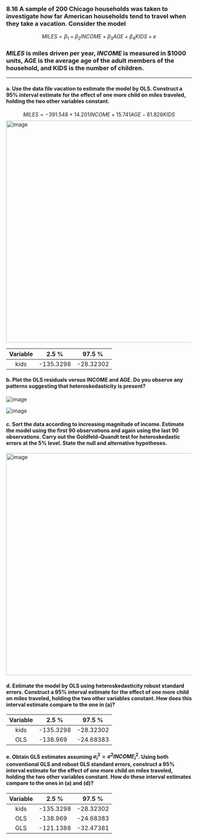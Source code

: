 ### 8.16 A sample of 200 Chicago households was taken to investigate how far American households tend to travel when they take a vacation. Consider the model
$$
MILES = \beta_1 + \beta_2INCOME + \beta_3AGE + \beta_4KIDS + e
$$
### *MILES* is miles driven per year, *INCOME* is measured in $1000 units, AGE is the average age of the adult members of the household, and KIDS is the number of children.
---

#### a. Use the data file vacation to estimate the model by OLS. Construct a 95% interval estimate for the effect of one more child on miles traveled, holding the two other variables constant.

$$
MILES = -391.548 + 14.201INCOME + 15.741AGE -81.826KIDS
$$
<img width="600" alt="image" src="https://github.com/user-attachments/assets/84edb3cd-cf80-4d2b-89c3-6bc8d5387fae" />

| Variable | 2.5 %     | 97.5 %    |
|:--------:|-----------|-----------|
| kids     | -135.3298 | -28.32302 |

#### b. Plot the OLS residuals versus INCOME and AGE. Do you observe any patterns suggesting that heteroskedasticity is present?
![image](https://github.com/user-attachments/assets/ba9cfbc1-bb5c-47df-b2a2-029bd3251a8e)

![image](https://github.com/user-attachments/assets/df596092-098c-4ea4-ae5b-96c08fa98ad1)

#### c. Sort the data according to increasing magnitude of income. Estimate the model using the first 90 observations and again using the last 90 observations. Carry out the Goldfeld–Quandt test for heteroskedastic errors at the 5% level. State the null and alternative hypotheses.

<img width="600" alt="image" src="https://github.com/user-attachments/assets/a507f31c-5b8c-4f43-99c1-47de4a5fc2af" />

#### d. Estimate the model by OLS using heteroskedasticity robust standard errors. Construct a 95% interval estimate for the effect of one more child on miles traveled, holding the two other variables constant. How does this interval estimate compare to the one in (a)?

| Variable | 2.5 %     | 97.5 %    |
|:--------:|-----------|-----------|
| kids     | -135.3298 | -28.32302 |
| OLS      | -138.969  | -24.68383 |


#### e. Obtain GLS estimates assuming $\sigma_i^2 = \sigma^2INCOME_i^2$. Using both conventional GLS and robust GLS standard errors, construct a 95% interval estimate for the effect of one more child on miles traveled, holding the two other variables constant. How do these interval estimates compare to the ones in (a) and (d)?

| Variable | 2.5 %     | 97.5 %    |
|:--------:|-----------|-----------|
| kids     | -135.3298 | -28.32302 |
| OLS      | -138.969  | -24.68383 |
| GLS      | -121.1388 | -32.47381 |
